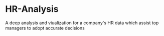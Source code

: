 # HR-Analysis
A deep analysis and viualization for a company's HR data which assist top managers to adopt accurate decisions
